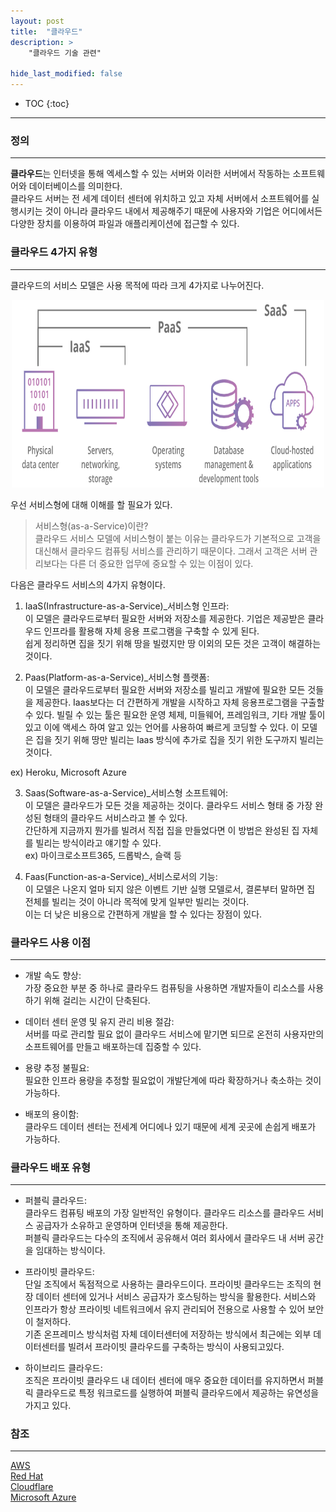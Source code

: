```yaml
---
layout: post
title:  "클라우드"
description: >
    "클라우드 기술 관련"

hide_last_modified: false
---
```

* TOC
{:toc}
***
### 정의
***
**클라우드**는 인터넷을 통해 엑세스할 수 있는 서버와 이러한 서버에서 작동하는 소프트웨어와 데이터베이스를 의미한다.   
클라우드 서버는 전 세계 데이터 센터에 위치하고 있고 자체 서버에서 소프트웨어를 실행시키는 것이 아니라 클라우드 내에서 제공해주기 때문에 사용자와 기업은 어디에서든 다양한 장치를 이용하여 파일과 애플리케이션에 접근할 수 있다.   

### 클라우드 4가지 유형
***
클라우드의 서비스 모델은 사용 목적에 따라 크게 4가지로 나누어진다.

<p align="center"><img src="/assets/img/it/cloudService.png" width="500px" height="300px" title="px(픽셀) 크기 설정" alt="cloudService"></p>

우선 서비스형에 대해 이해를 할 필요가 있다.
> 서비스형(as-a-Service)이란?        
> 클라우드 서비스 모델에 서비스형이 붙는 이유는 클라우드가 기본적으로 고객을 대신해서 클라우드 컴퓨팅 서비스를 관리하기 때문이다.
> 그래서 고객은 서버 관리보다는 다른 더 중요한 업무에 중요할 수 있는 이점이 있다.


다음은 클라우드 서비스의 4가지 유형이다.
1. IaaS(Infrastructure-as-a-Service)_서비스형 인프라:   
이 모델은 클라우드로부터 필요한 서버와 저장소를 제공한다. 기업은 제공받은 클라우드 인프라를 활용해 자체 응용 프로그램을 구축할 수 있게 된다.   
쉽게 정리하면 집을 짓기 위해 땅을 빌렸지만 땅 이외의 모든 것은 고객이 해결하는 것이다.


2. Paas(Platform-as-a-Service)_서비스형 플랫폼:   
이 모델은 클라우드로부터 필요한 서버와 저장소를 빌리고 개발에 필요한 모든 것들을 제공한다. Iaas보다는 더 간편하게 개발을 시작하고 자체 응용프로그램을 구출할 수 있다.
빌릴 수 있는 툴은 필요한 운영 체제, 미들웨어, 프레임워크, 기타 개발 툴이 있고 이에 액세스 하여 알고 있는 언어를 사용하여 빠르게 코딩할 수 있다.
이 모델은 집을 짓기 위해 땅만 빌리는 Iaas 방식에 추가로 집을 짓기 위한 도구까지 빌리는 것이다.   

ex) Heroku, Microsoft Azure


3. Saas(Software-as-a-Service)_서비스형 소프트웨어:   
이 모델은 클라우드가 모든 것을 제공하는 것이다. 클라우드 서비스 형태 중 가장 완성된 형태의 클라우드 서비스라고 볼 수 있다.   
간단하게 지금까지 뭔가를 빌려서 직접 집을 만들었다면 이 방법은 완성된 집 자체를 빌리는 방식이라고 얘기할 수 있다.   
ex) 마이크로소프트365, 드롭박스, 슬랙 등


4. Faas(Function-as-a-Service)_서비스로서의 기능:   
이 모델은 나온지 얼마 되지 않은 이벤트 기반 실행 모델로서, 결론부터 말하면 집 전체를 빌리는 것이 아니라 목적에 맞게 일부만 빌리는 것이다.   
이는 더 낮은 비용으로 간편하게 개발을 할 수 있다는 장점이 있다.


### 클라우드 사용 이점
***
- 개발 속도 향상:   
가장 중요한 부분 중 하나로 클라우드 컴퓨팅을 사용하면 개발자들이 리소스를 사용하기 위해 걸리는 시간이 단축된다.


- 데이터 센터 운영 및 유지 관리 비용 절감:   
서버를 따로 관리할 필요 없이 클라우드 서비스에 맡기면 되므로 온전히 사용자만의 소프트웨어를 만들고 배포하는데 집중할 수 있다.


- 용량 추정 불필요:   
필요한 인프라 용량을 추정할 필요없이 개발단계에 따라 확장하거나 축소하는 것이 가능하다.


- 배포의 용이함:   
클라우드 데이터 센터는 전세계 어디에나 있기 때문에 세계 곳곳에 손쉽게 배포가 가능하다. 

### 클라우드 배포 유형
***
- 퍼블릭 클라우드:   
클라우드 컴퓨팅 배포의 가장 일반적인 유형이다. 클라우드 리소스를 클라우드 서비스 공급자가 소유하고 운영하며 인터넷을 통해 제공한다.   
퍼블릭 클라우드는 다수의 조직에서 공유해서 여러 회사에서 클라우드 내 서버 공간을 임대하는 방식이다.


- 프라이빗 클라우드:   
단일 조직에서 독점적으로 사용하는 클라우드이다. 프라이빗 클라우드는 조직의 현장 데이터 센터에 있거나 서비스 공급자가 호스팅하는 방식을 활용한다.
서비스와 인프라가 항상 프라이빗 네트워크에서 유지 관리되어 전용으로 사용할 수 있어 보안이 철저하다.   
기존 온프레미스 방식처럼 자체 데이터센터에 저장하는 방식에서 최근에는 외부 데이터센터를 빌려서 프라이빗 클라우드를 구축하는 방식이 사용되고있다.


- 하이브리드 클라우드:   
조직은 프라이빗 클라우드 내 데이터 센터에 매우 중요한 데이터를 유지하면서 퍼블릭 클라우드로 특정 워크로드를 실행하여 퍼블릭 클라우드에서 제공하는 유연성을 가지고 있다. 


### 참조
***
[AWS](https://docs.aws.amazon.com/ko_kr/whitepapers/latest/aws-overview/what-is-cloud-computing.html)   
[Red Hat](https://www.redhat.com/ko/topics/cloud-computing/what-are-cloud-services#:~:text=%ED%81%B4%EB%9D%BC%EC%9A%B0%EB%93%9C%EB%8A%94%20%EB%84%A4%ED%8A%B8%EC%9B%8C%ED%81%AC%20%EC%A0%84%EC%B2%B4%EC%97%90%EC%84%9C,%ED%81%B4%EB%9D%BC%EC%9A%B0%EB%93%9C%20%EC%BB%B4%ED%93%A8%ED%8C%85%EC%9D%84%20%EC%A7%80%EC%9B%90%ED%95%A9%EB%8B%88%EB%8B%A4.)   
[Cloudflare](https://www.cloudflare.com/ko-kr/learning/cloud/what-is-the-cloud/)   
[Microsoft Azure](https://azure.microsoft.com/ko-kr/resources/cloud-computing-dictionary/what-are-private-public-hybrid-clouds/#deployment-options)